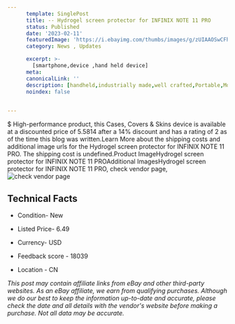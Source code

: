 ```yaml
---
      template: SinglePost
      title: -- Hydrogel screen protector for INFINIX NOTE 11 PRO
      status: Published
      date: '2023-02-11'
      featuredImage: 'https://i.ebayimg.com/thumbs/images/g/zUIAAOSwCFhj4nOH/s-l225.jpg'
      category: News , Updates

      excerpt: >-
        [smartphone,device ,hand held device]
      meta:
      canonicalLink: ''
      description: [handheld,industrially made,well crafted,Portable,Mobile,Compact,Convenient,Lightweight,Maneuverable,Man-portable,Miniature,Carriable,Hand-held,Light,Holdable,Transportable,Mobile device,Pocket-sized,On-the-go,Wireless,Cordless,Compact size,Convenient size, smartphone,device ,hand held device]
      noindex: false

        
---
```

$
    High-performance product, this Cases, Covers & Skins device is available at a discounted price of 5.5814 after a 14% discount and has a rating of 2 as of the time this blog was written.Learn More about the shipping costs and additional image urls for the Hydrogel screen protector for INFINIX NOTE 11 PRO. The shipping cost is undefined.Product ImageHydrogel screen protector for INFINIX NOTE 11 PROAdditional ImagesHydrogel screen protector for INFINIX NOTE 11 PRO, check vendor page, ![check vendor page](https://origin-galleryplus.ebayimg.com/ws/web/225407787505_2_0_1/225x225.jpg,https://origin-galleryplus.ebayimg.com/ws/web/225407787505_3_0_1/225x225.jpg,https://origin-galleryplus.ebayimg.com/ws/web/225407787505_4_0_1/225x225.jpg,https://origin-galleryplus.ebayimg.com/ws/web/225407787505_5_0_1/225x225.jpg,https://origin-galleryplus.ebayimg.com/ws/web/225407787505_6_0_1/225x225.jpg,https://origin-galleryplus.ebayimg.com/ws/web/225407787505_7_0_1/225x225.jpg,https://origin-galleryplus.ebayimg.com/ws/web/225407787505_8_0_1/225x225.jpg,https://origin-galleryplus.ebayimg.com/ws/web/225407787505_9_0_1/225x225.jpg)
    
    

 ## Technical Facts 



     
      

 - Condition- New 


      

 - Listed Price- 6.49 


      

 - Currency- USD 


      

 - Feedback score - 18039 


      

 - Location - CN 


      
      

 *_This post may contain affiliate links from eBay and other third-party websites. As an eBay affiliate, we earn from qualifying purchases. Although we do our best to keep the information up-to-date and accurate, please check the date and all details with the vendor's website before making a purchase. Not all data may be accurate._*



    
    
    
    
    